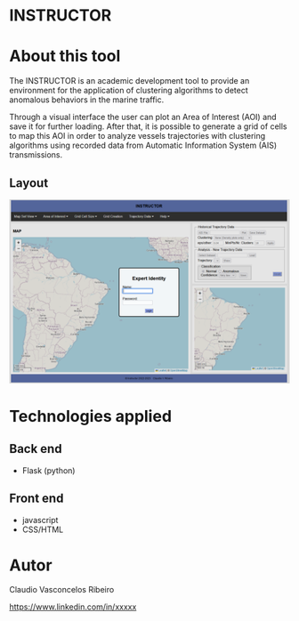 # INSTRUCTOR 

# About this tool
The INSTRUCTOR is an academic development tool to provide an environment for the application of clustering algorithms to detect anomalous behaviors in the marine traffic.

Through a visual interface the user can plot an Area of Interest (AOI) and save it for further loading. After that, it is possible to generate a grid of cells to map this AOI in order to analyze vessels trajectories with clustering algorithms using recorded data from Automatic Information System (AIS) transmissions.

## Layout
<img src="https://github.com/ribeirocv/classifiertool/blob/master/Inicial%20page%20-%20Login%20dialogue%20box.png"> 

# Technologies applied
## Back end
- Flask (python)

## Front end
- javascript
- CSS/HTML


# Autor

Claudio Vasconcelos Ribeiro

https://www.linkedin.com/in/xxxxx
